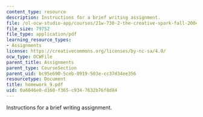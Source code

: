 ```yaml
---
content_type: resource
description: Instructions for a brief writing assignment.
file: /ol-ocw-studio-app/courses/21w-730-2-the-creative-spark-fall-2004/0a6046e0d160f365c9347632b76f8d84_homework_9.pdf
file_size: 79752
file_type: application/pdf
learning_resource_types:
- Assignments
license: https://creativecommons.org/licenses/by-nc-sa/4.0/
ocw_type: OCWFile
parent_title: Assignments
parent_type: CourseSection
parent_uid: bc95e690-5ceb-0919-503e-cc37d34ee356
resourcetype: Document
title: homework_9.pdf
uid: 0a6046e0-d160-f365-c934-7632b76f8d84
---
```

Instructions for a brief writing assignment.